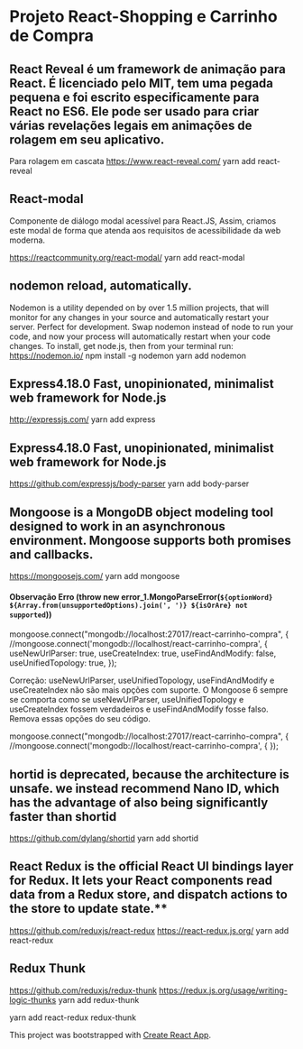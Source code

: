 # Projeto React-Shopping e Carrinho de Compra



## React Reveal é um framework de animação para React. É licenciado pelo MIT, tem uma pegada pequena e foi escrito especificamente para React no ES6. Ele pode ser usado para criar várias revelações legais em animações de rolagem em seu aplicativo. 
Para rolagem em cascata 
https://www.react-reveal.com/
yarn add react-reveal



## React-modal 
Componente de diálogo modal acessível para React.JS, Assim, criamos este modal de forma que atenda aos requisitos de acessibilidade da web moderna. 

https://reactcommunity.org/react-modal/
yarn add react-modal


## nodemon reload, automatically.
Nodemon is a utility depended on by over 1.5 million projects, that will monitor for any changes in your source and automatically restart your server. Perfect for development.
Swap nodemon instead of node to run your code, and now your process will automatically restart when your code changes. To install, get node.js, then from your terminal run:
https://nodemon.io/
npm install -g nodemon
yarn add nodemon




## Express4.18.0 Fast, unopinionated, minimalist web framework for Node.js
http://expressjs.com/
yarn add express




## Express4.18.0 Fast, unopinionated, minimalist web framework for Node.js
https://github.com/expressjs/body-parser
yarn add body-parser


## Mongoose is a MongoDB object modeling tool designed to work in an asynchronous environment. Mongoose supports both promises and callbacks.
https://mongoosejs.com/
yarn add mongoose

#### Observação Erro (throw new error_1.MongoParseError(`${optionWord} ${Array.from(unsupportedOptions).join(', ')} ${isOrAre} not supported`))

mongoose.connect("mongodb://localhost:27017/react-carrinho-compra", {
  //mongoose.connect('mongodb://localhost/react-carrinho-compra', {
useNewUrlParser: true,
useCreateIndex: true,
useFindAndModify: false,
useUnifiedTopology: true,
});

Correção:
useNewUrlParser, useUnifiedTopology, useFindAndModify e useCreateIndex não são mais opções com suporte. O Mongoose 6 sempre se comporta como se useNewUrlParser, useUnifiedTopology e useCreateIndex fossem verdadeiros e useFindAndModify fosse falso. Remova essas opções do seu código.

mongoose.connect("mongodb://localhost:27017/react-carrinho-compra", {
  //mongoose.connect('mongodb://localhost/react-carrinho-compra', {
});





## hortid is deprecated, because the architecture is unsafe. we instead recommend Nano ID, which has the advantage of also being significantly faster than shortid
https://github.com/dylang/shortid
yarn add shortid



## React Redux is the official React UI bindings layer for Redux. It lets your React components read data from a Redux store, and dispatch actions to the store to update state.**
https://github.com/reduxjs/react-redux
https://react-redux.js.org/
yarn add react-redux


## Redux Thunk 
https://github.com/reduxjs/redux-thunk
https://redux.js.org/usage/writing-logic-thunks
yarn add redux-thunk



yarn add react-redux redux-thunk












This project was bootstrapped with [Create React App](https://github.com/facebook/create-react-app).
